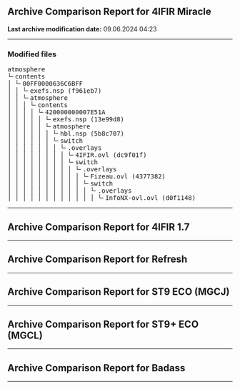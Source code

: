 <h2>Archive Comparison Report for <b>4IFIR Miracle</b></h2><b>Last archive modification date:</b> 09.06.2024 04:23<hr>

<h3>Modified files</h3>
<pre>atmosphere
└╴contents
│ └╴00FF0000636C6BFF
│ │ └╴exefs.nsp (f961eb7)
│ │ └╴atmosphere
│ │ │ └╴contents
│ │ │ │ └╴420000000007E51A
│ │ │ │ │ └╴exefs.nsp (13e99d8)
│ │ │ │ │ └╴atmosphere
│ │ │ │ │ │ └╴hbl.nsp (5b8c707)
│ │ │ │ │ │ └╴switch
│ │ │ │ │ │ │ └╴.overlays
│ │ │ │ │ │ │ │ └╴4IFIR.ovl (dc9f01f)
│ │ │ │ │ │ │ │ └╴switch
│ │ │ │ │ │ │ │ │ └╴.overlays
│ │ │ │ │ │ │ │ │ │ └╴Fizeau.ovl (4377382)
│ │ │ │ │ │ │ │ │ │ └╴switch
│ │ │ │ │ │ │ │ │ │ │ └╴.overlays
│ │ │ │ │ │ │ │ │ │ │ │ └╴InfoNX-ovl.ovl (d0f1148)
</pre>
<hr>

<h2>Archive Comparison Report for <b>4IFIR 1.7</b></h2><hr>

<h2>Archive Comparison Report for <b>Refresh</b></h2><hr>

<h2>Archive Comparison Report for <b>ST9 ECO (MGCJ)</b></h2><hr>

<h2>Archive Comparison Report for <b>ST9+ ECO (MGCL)</b></h2><hr>

<h2>Archive Comparison Report for <b>Badass</b></h2><hr>

